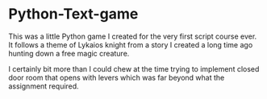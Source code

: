 # Python-Text-game

This was a little Python game I created for the very first script course ever.
It follows a theme of Lykaios knight from a story I created a long time ago hunting down a free magic creature.

I certainly bit more than I could chew at the time trying to implement closed door room that opens with levers which was far beyond what the assignment required.
